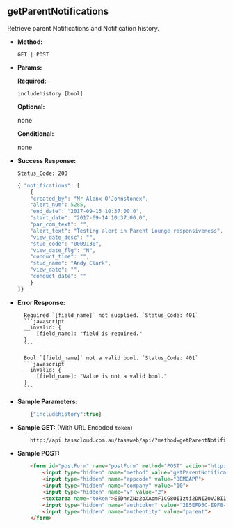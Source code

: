 **getParentNotifications**
----
Retrieve parent Notifications and Notification history.

* **Method:**

	`GET | POST`
	
*  **Params:**

	**Required:**
 
	`includehistory [bool]`

	**Optional:**
 
	none

	**Conditional:**

	none

* **Success Response:**
		
	`Status_Code: 200`
	```javascript
	{ "notifications": [
		{
		"created_by": "Mr Alanx O'Johnstonex",
		"alert_num": 5285,
		"end_date": "2017-09-15 10:37:00.0",
		"start_date": "2017-09-14 10:37:00.0",
		"par_com_text": "",
		"alert_text": "Testing alert in Parent Lounge responsiveness",
		"view_date_desc": "",
		"stud_code": "0009130",
		"view_date_flg": "N",
		"conduct_time": "",
		"stud_name": "Andy Clark",
		"view_date": "",
  		"conduct_date": ""
    	}
    ]}
	```
 
* **Error Response:**

		Required `[field_name]` not supplied. `Status_Code: 401`
		```javascript
		__invalid: {
			[field_name]: "field is required."
		}
		```
		
		Bool `[field_name]` not a valid bool. `Status_Code: 401`
		```javascript
		__invalid: {
			[field_name]: "Value is not a valid bool."
		}
		```
		
* **Sample Parameters:**

	```javascript
		{"includehistory":true}
	```

* **Sample GET:** (With URL Encoded `token`)

	```HTML
		http://api.tasscloud.com.au/tassweb/api/?method=getParentNotifications&appcode=DEMOAPP&company=10&v=2&token=E6DhrZNz2oXAomF1CG8OIIzti2DNIZOVJBI1%2FKyH5bEKcgZy6UGNbjnvJAK4cYI7DJDUXQ7YreSFKTCwsJGp%2Bg%3D%3D&authtoken=2B5EFD5C-E9F8-EF28-94FA66492E10A1C9&authentity=parent
	```
	
* **Sample POST:**

	```HTML
		<form id="postForm" name="postForm" method="POST" action="http://api.tasscloud.com.au/tassweb/api/">
			<input type="hidden" name="method" value="getParentNotifications">
			<input type="hidden" name="appcode" value="DEMOAPP">
			<input type="hidden" name="company" value="10">
			<input type="hidden" name="v" value="2">
			<textarea name="token">E6DhrZNz2oXAomF1CG8OIIzti2DNIZOVJBI1/KyH5bEKcgZy6UGNbjnvJAK4cYI7DJDUXQ7YreSFKTCwsJGp+g==</textarea>
			<input type="hidden" name="authtoken" value="2B5EFD5C-E9F8-EF28-94FA66492E10A1C9">
			<input type="hidden" name="authentity" value="parent">
		</form>
	```
